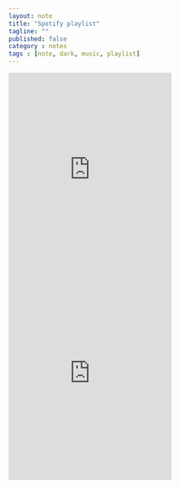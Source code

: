 ```yaml
---
layout: note
title: "Spotify playlist"
tagline: ""
published: false
category : notes
tags : [note, dark, music, playlist]
---
```


<!-- https://developer.spotify.com/technologies/widgets/spotify-play-button/ -->
<div class="spotify-embed center"> <!-- Stared -->
  <iframe src="https://open.spotify.com/embed/user/benjenstark/playlist/7InpjnUmLQkh9IMHSp2fwH"
          width="320" height="400"
          theme="black" view="coverart"
          frameborder="0" allowtransparency="true"></iframe>
  <iframe src="https://open.spotify.com/embed/user/benjenstark/playlist/3ktT0P1CUacqsXbPrl0BCl"
          width="320" height="400"
          theme="black" view="coverart"
          frameborder="0" allowtransparency="true"></iframe>
</div>
